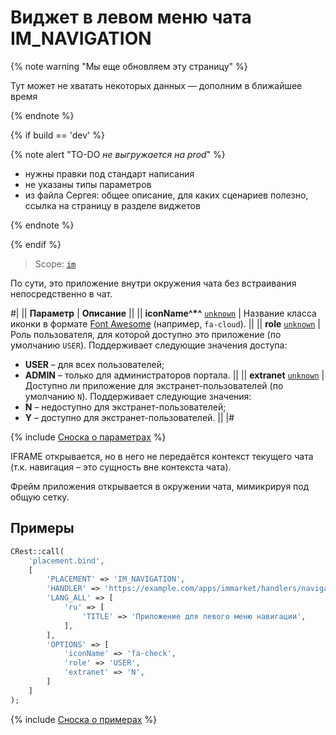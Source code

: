 # Виджет в левом меню чата IM_NAVIGATION

{% note warning "Мы еще обновляем эту страницу" %}

Тут может не хватать некоторых данных — дополним в ближайшее время

{% endnote %}

{% if build == 'dev' %}

{% note alert "TO-DO _не выгружается на prod_" %}

- нужны правки под стандарт написания
- не указаны типы параметров
- из файла Сергея: общее описание, для каких сценариев полезно, ссылка на страницу в разделе виджетов

{% endnote %}

{% endif %}

> Scope: [`im`](../../scopes/permissions.md)

По сути, это приложение внутри окружения чата без встраивания непосредственно в чат.

#|
|| **Параметр** | **Описание** ||
|| **iconName^*^**
[`unknown`](../../data-types.md) | Название класса иконки в формате [Font Awesome](https://fontawesome.com/search) (например, `fa-cloud`). ||
|| **role**
[`unknown`](../../data-types.md) | Роль пользователя, для которой доступно это приложение (по умолчанию `USER`). Поддерживает следующие значения доступа:
- **USER** – для всех пользователей;
- **ADMIN** – только для администраторов портала. ||
|| **extranet**
[`unknown`](../../data-types.md) | Доступно ли приложение для экстранет-пользователей (по умолчанию `N`). Поддерживает следующие значения:
- **N** – недоступно для экстранет-пользователей;
- **Y** – доступно для экстранет-пользователей. ||
|#

{% include [Сноска о параметрах](../../../_includes/required.md) %}

IFRAME открывается, но в него не передаётся контекст текущего чата (т.к. навигация – это сущность вне контекста чата).

Фрейм приложения открывается в окружении чата, мимикрируя под общую сетку.

## Примеры

```php
CRest::call(
    'placement.bind',
    [
        'PLACEMENT' => 'IM_NAVIGATION',
        'HANDLER' => 'https://example.com/apps/immarket/handlers/navigation.php',
        'LANG_ALL' => [
            'ru' => [
                'TITLE' => 'Приложение для левого меню навигации',
            ],
        ],
        'OPTIONS' => [
            'iconName' => 'fa-check',
            'role' => 'USER',
            'extranet' => 'N',
        ]
    ]
);
```

{% include [Сноска о примерах](../../../_includes/examples.md) %}